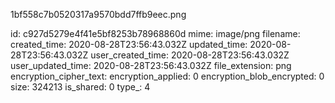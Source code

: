 1bf558c7b0520317a9570bdd7ffb9eec.png

id: c927d5279e4f41e5bf8253b78968860d
mime: image/png
filename: 
created_time: 2020-08-28T23:56:43.032Z
updated_time: 2020-08-28T23:56:43.032Z
user_created_time: 2020-08-28T23:56:43.032Z
user_updated_time: 2020-08-28T23:56:43.032Z
file_extension: png
encryption_cipher_text: 
encryption_applied: 0
encryption_blob_encrypted: 0
size: 324213
is_shared: 0
type_: 4